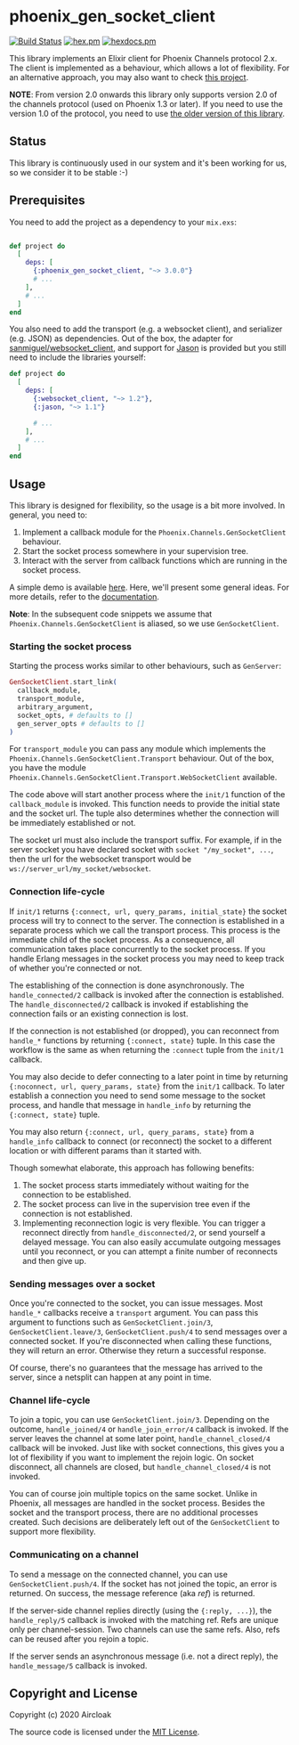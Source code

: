 # phoenix_gen_socket_client

[![Build
Status](https://travis-ci.org/Aircloak/phoenix_gen_socket_client.svg?branch=master)](https://travis-ci.org/Aircloak/phoenix_gen_socket_client)
[![hex.pm](https://img.shields.io/hexpm/v/phoenix_gen_socket_client.svg?style=flat-square)](https://hex.pm/packages/phoenix_gen_socket_client)
[![hexdocs.pm](https://img.shields.io/badge/docs-latest-green.svg?style=flat-square)](https://hexdocs.pm/phoenix_gen_socket_client/)

This library implements an Elixir client for Phoenix Channels protocol 2.x. The client is implemented as a behaviour, which allows a lot of flexibility. For an alternative approach, you may also want to check [this project](https://github.com/mobileoverlord/phoenix_channel_client).

__NOTE__: From version 2.0 onwards this library only supports version 2.0 of the channels protocol (used on Phoenix 1.3 or later). If you need to use the version 1.0 of the protocol, you need to use [the older version of this library](https://hex.pm/packages/phoenix_gen_socket_client/1.2.0).


## Status

This library is continuously used in our system and it's been working for us, so we consider it to be stable :-)


## Prerequisites

You need to add the project as a dependency to your `mix.exs`:

```elixir

def project do
  [
    deps: [
      {:phoenix_gen_socket_client, "~> 3.0.0"}
      # ...
    ],
    # ...
  ]
end
```

You also need to add the transport (e.g. a websocket client), and serializer (e.g. JSON) as dependencies. Out of the box, the adapter for [sanmiguel/websocket_client](https://github.com/sanmiguel/websocket_client), and support for [Jason](https://hex.pm/packages/jason) is provided but you still need to include the libraries yourself:

```elixir
def project do
  [
    deps: [
      {:websocket_client, "~> 1.2"},
      {:jason, "~> 1.1"}

      # ...
    ],
    # ...
  ]
end
```


## Usage

This library is designed for flexibility, so the usage is a bit more involved. In general, you need to:

1. Implement a callback module for the `Phoenix.Channels.GenSocketClient` behaviour.
2. Start the socket process somewhere in your supervision tree.
3. Interact with the server from callback functions which are running in the socket process.

A simple demo is available [here](https://github.com/Aircloak/phoenix_gen_socket_client/tree/master/example). Here, we'll present some general ideas. For more details, refer to the [documentation](https://hexdocs.pm/phoenix_gen_socket_client/Phoenix.Channels.GenSocketClient.html).

__Note__: In the subsequent code snippets we assume that `Phoenix.Channels.GenSocketClient` is aliased, so we use `GenSocketClient`.


### Starting the socket process

Starting the process works similar to other behaviours, such as `GenServer`:

```elixir
GenSocketClient.start_link(
  callback_module,
  transport_module,
  arbitrary_argument,
  socket_opts, # defaults to []
  gen_server_opts # defaults to []
)
```

For `transport_module` you can pass any module which implements the `Phoenix.Channels.GenSocketClient.Transport` behaviour. Out of the box, you have the module `Phoenix.Channels.GenSocketClient.Transport.WebSocketClient` available.

The code above will start another process where the `init/1` function of the `callback_module` is invoked. This function needs to provide the initial state and the socket url. The tuple also determines whether the connection will be immediately established or not.

The socket url must also include the transport suffix. For example, if in the server socket you have declared socket with `socket "/my_socket", ...`, then the url for the websocket transport would be `ws://server_url/my_socket/websocket`.


### Connection life-cycle

If `init/1` returns `{:connect, url, query_params, initial_state}` the socket process will try to connect to the server. The connection is established in a separate process which we call the transport process. This process is the immediate child of the socket process. As a consequence, all communication takes place concurrently to the socket process. If you handle Erlang messages in the socket process you may need to keep track of whether you're connected or not.

The establishing of the connection is done asynchronously. The `handle_connected/2` callback is invoked after the connection is established. The `handle_disconnected/2` callback is invoked if establishing the connection fails or an existing connection is lost.

If the connection is not established (or dropped), you can reconnect from `handle_*` functions by returning `{:connect, state}` tuple. In this case the workflow is the same as when returning the `:connect` tuple from the `init/1` callback.

You may also decide to defer connecting to a later point in time by returning `{:noconnect, url, query_params, state}` from the `init/1` callback. To later establish a connection you need to send some message to the socket process, and handle that message in `handle_info` by returning the `{:connect, state}` tuple.

You may also return `{:connect, url, query_params, state}` from a `handle_info` callback to connect (or reconnect) the socket to a different location or with different params than it started with.


Though somewhat elaborate, this approach has following benefits:

1. The socket process starts immediately without waiting for the connection to be established.
2. The socket process can live in the supervision tree even if the connection is not established.
3. Implementing reconnection logic is very flexible. You can trigger a reconnect directly from `handle_disconnected/2`, or send yourself a delayed message. You can also easily accumulate outgoing messages until you reconnect, or you can attempt a finite number of reconnects and then give up.


### Sending messages over a socket

Once you're connected to the socket, you can issue messages. Most `handle_*` callbacks receive a `transport` argument. You can pass this argument to functions such as `GenSocketClient.join/3`, `GenSocketClient.leave/3`, `GenSocketClient.push/4` to send messages over a connected socket. If you're disconnected when calling these functions, they will return an error. Otherwise they return a successful response.

Of course, there's no guarantees that the message has arrived to the server, since a netsplit can happen at any point in time.


### Channel life-cycle

To join a topic, you can use `GenSocketClient.join/3`. Depending on the outcome, `handle_joined/4` or `handle_join_error/4` callback is invoked. If the server leaves the channel at some later point, `handle_channel_closed/4` callback will be invoked. Just like with socket connections, this gives you a lot of flexibility if you want to implement the rejoin logic. On socket disconnect, all channels are closed, but `handle_channel_closed/4` is not invoked.

You can of course join multiple topics on the same socket. Unlike in Phoenix, all messages are handled in the socket process. Besides the socket and the transport process, there are no additional processes created. Such decisions are deliberately left out of the `GenSocketClient` to support more flexibility.


### Communicating on a channel

To send a message on the connected channel, you can use `GenSocketClient.push/4`. If the socket has not joined the topic, an error is returned. On success, the message reference (aka _ref_) is returned.

If the server-side channel replies directly (using the `{:reply, ...}`), the `handle_reply/5` callback is invoked with the matching ref. Refs are unique only per channel-session. Two channels can use the same refs. Also, refs can be reused after you rejoin a topic.

If the server sends an asynchronous message (i.e. not a direct reply), the `handle_message/5` callback is invoked.


## Copyright and License

Copyright (c) 2020 Aircloak

The source code is licensed under the [MIT License](./LICENSE.md).
